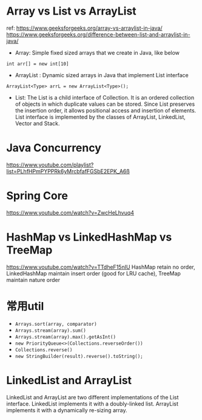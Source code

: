 
# Array vs List vs ArrayList

ref:
 https://www.geeksforgeeks.org/array-vs-arraylist-in-java/
 https://www.geeksforgeeks.org/difference-between-list-and-arraylist-in-java/

* Array: Simple fixed sized arrays that we create in Java, like below
```
int arr[] = new int[10]   
```
* ArrayList : Dynamic sized arrays in Java that implement List interface
```
ArrayList<Type> arrL = new ArrayList<Type>();
```
* List: The List is a child interface of Collection. It is an ordered collection of objects in which duplicate values can be stored. Since List preserves the insertion order, it allows positional access and insertion of elements. List interface is implemented by the classes of ArrayList, LinkedList, Vector and Stack.

# Java Concurrency
https://www.youtube.com/playlist?list=PLhfHPmPYPPRk6yMrcbfafFGSbE2EPK_A6ß

# Spring Core
https://www.youtube.com/watch?v=ZwcHeLhvuq4

# HashMap vs LinkedHashMap vs TreeMap
https://www.youtube.com/watch?v=TTdheF15nIU
HashMap retain no order, LinkedHashMap maintain insert order (good for LRU cache), TreeMap maintain nature order

# 常用util
* ```Arrays.sort(array, comparator)```
* ```Arrays.stream(array).sum()```
* ```Arrays.stream(array).max().getAsInt()```
* ```new PriorityQueue<>(Collections.reverseOrder())```
* ```Collections.reverse()```
* ```new StringBuilder(result).reverse().toString();```

# LinkedList and ArrayList
LinkedList and ArrayList are two different implementations of the List interface. LinkedList implements it with a doubly-linked list. ArrayList implements it with a dynamically re-sizing array.
